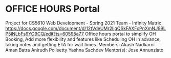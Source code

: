 # OFFICE HOURS Portal
Project for CS5610 Web Development - Spring 2021
Team - Infinity Matrix
https://docs.google.com/document/d/12tVdeUMr2IjqQSkFAXFcPnXmNJ99LP5iNLbFs9YO9CQ/edit?ts=60595a77
Office hours portal to simplify OH Booking, Add more flexibility and features like Scheduling OH in advance, taking notes and getting ETA for wait times.
Members:
Akash Nadkarni
Aman Batra
Anirudh Polisetty
Yashna Sachdev
Mentor(s):
Jose Annunziato
